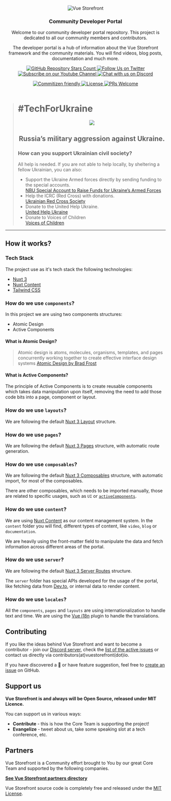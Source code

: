 <br />
<p align="center">
  <img src="https://user-images.githubusercontent.com/1626923/156934585-5c585b9f-53ff-4eee-beb3-a3a410c48d47.png" alt="Vue Storefront" />
</p>

<h3 align="center">
  Community Developer Portal
</h3>
<p align="center">
    Welcome to our community developer portal repository. This project is dedicated to all our community members and contributors.
</p>
<p align="center">
The developer portal is a hub of information about the Vue Storefront framework and the community materials. You will find videos, blog posts, documentation and much more.
</p>

<p align="center">
  <a href="https://github.com/vuestorefront/vue-storefront/">
    <img alt="GitHub Repository Stars Count" src="https://img.shields.io/github/stars/vuestorefront/vue-storefront?style=social" />
  </a>
    <a href="https://twitter.com/vuestorefront">
        <img alt="Follow Us on Twitter" src="https://img.shields.io/twitter/follow/vuestorefront?style=social" />
    </a>
    <a href="https://www.youtube.com/c/VueStorefront">
        <img alt="Subscribe on our Youtube Channel" src="https://img.shields.io/youtube/channel/subscribers/UCkm1F3Cglty3CE1QwKQUhhg?style=social" />
    </a>
    <a href="https://discord.vuestorefront.io/">
        <img alt="Chat with us on Discord" src="https://img.shields.io/discord/770285988244750366?label=join%20discord&logo=Discord&logoColor=white" />
    </a>
</p>
<p align="center">
    <a href="http://commitizen.github.io/cz-cli/">
        <img alt="Commitizen friendly" src="https://img.shields.io/badge/commitizen-friendly-brightgreen.svg" />
    </a>
    <a href="https://github.com/vuestorefront/developer.vuestorefront.io">
        <img alt="License" src="https://img.shields.io/github/license/vuestorefront/developer.vuestorefront.io" />
    </a>
    <a href="https://github.com/vuestorefront/developer.vuestorefront.io/pulls">
        <img alt="PRs Welcome" src="https://img.shields.io/badge/PRs-welcome-brightgreen.svg" />
    </a>
</p>
<p align="center">
<a href="https://stackblitz.com/github/vuestorefront/developer.vuestorefront.io"><img src="https://developer.stackblitz.com/img/open_in_stackblitz.svg" alt=""></a>

</p>

> # #TechForUkraine
> <div align="center">
>   <p>
>      <img src="https://user-images.githubusercontent.com/1626923/155853691-d6d0a541-d3b9-40bf-b8f5-2d38303e9e49.png" />
>   </p>
>   <h2><strong>Russia’s military aggression against Ukraine.</strong></h2>
>   <div align="left">
>     <h3>How can you support Ukrainian civil society?</h3>
>     All help is needed. If you are not able to help locally, by sheltering a fellow Ukrainian, you can also:
>     <ul>
>       <li>
>           Support the Ukraine Armed forces directly by sending funding to the special accounts.<br />
>           <a href="https://bank.gov.ua/en/news/all/natsionalniy-bank-vidkriv-spetsrahunok-dlya-zboru-koshtiv-na-potrebi-armiyi"
>               target="_blank">NBU Special Account to Raise Funds for Ukraine’s Armed Forces</a>
>       </li>
>       <li>
>           Help the ICRC (Red Cross) with donations.<br />
>           <a href="https://www.icrc.org/en/where-we-work/europe-central-asia/ukraine" target="_blank">Ukrainian
>               Red Cross Society</a>
>       </li>
>       <li>
>           Donate to the United Help Ukraine.<br />
>           <a href="https://unitedhelpukraine.org/" target="_blank">United Help Ukraine</a>
>       </li>
>       <li>
>           Donate to Voices of Children<br />
>           <a href="https://voices.org.ua/en/" target="_blank">Voices of Children</a>
>       </li>
>   </div>
> </div>

-------
## How it works?

### Tech Stack
The project use as it's tech stack the following technologies:

- [Nuxt 3][nuxt]
- [Nuxt Content][nuxt-content]
- [Tailwind CSS][tailwind-css]

### How do we use `components`?

In this project we are using two components structures:
- Atomic Design
- Active Components

#### What is Atomic Design?

> Atomic design is atoms, molecules, organisms, templates, and pages concurrently working together to create effective interface design systems
> [Atomic Design by Brad Frost](https://atomicdesign.bradfrost.com/)

#### What is Active Components?

The principle of Active Components is to create reusable components which takes data manipulation upon itself, removing the need to add those code bits into a page, component or layout.

### How do we use `layouts`?
We are following the default [Nuxt 3 Layout](https://v3.nuxtjs.org/guide/directory-structure/layouts) structure.

### How do we use `pages`?
We are following the default [Nuxt 3 Pages](https://v3.nuxtjs.org/guide/directory-structure/pages) structure, with automatic route generation.

### How do we use `composables`?
We are following the default [Nuxt 3 Composables](https://v3.nuxtjs.org/guide/directory-structure/composables) structure, with automatic import, for most of the composables.

There are other composables, which needs to be imported manually, those are related to specific usages, such as `UI` or [`activeComponents`](#how-do-we-use-components).

### How do we use `content`?
We are using [Nuxt Content][nuxt-content] as our content management system. In the `content` folder you will find, different types of content, like `video`, `blog` or `documentation`.

We are heavily using the front-matter field to manipulate the data and fetch information across different areas of the portal.

### How do we use `server`?
We are following the default [Nuxt 3 Server Routes](https://v3.nuxtjs.org/guide/features/server-routes) structure.

The `server` folder has special APIs developed for the usage of the portal, like fetching data from [Dev.to](https://dev.to/), or internal data to render content.

### How do we use `locales`?
All the `components`, `pages` and `layouts` are using internationalization to handle text and time. We are using the [Vue i18n](https://vue-i18n.intlify.dev/) plugin to handle the translations.

## Contributing

If you like the ideas behind Vue Storefront and want to become a contributor - join our [Discord server](https://discord.vuestorefront.io/), check the [list of the active issues](https://github.com/vuestorefront/developer.vuestorefront.io/issues) or contact us directly via contributors(at)vuestorefront(dot)io.

If you have discovered a 🐜 or have feature suggestion, feel free to [create an issue](https://github.com/vuestorefront/developer.vuestorefront.io/issues/new/choose) on GitHub.

## Support us

**Vue Storefront is and always will be Open Source, released under MIT Licence.**

You can support us in various ways:

- **Contribute** - this is how the Core Team is supporting the project!
- **Evangelize** - tweet about us, take some speaking slot at a tech conference, etc.

## Partners

Vue Storefront is a Community effort brought to You by our great Core Team and supported by the following companies.

[**See Vue Storefront partners directory**](https://www.vuestorefront.io/partner-agencies?utm_source=github.com&utm_medium=referral&utm_campaign=readme)

Vue Storefront source code is completely free and released under the [MIT License](https://github.com/vuestorefront/vue-storefront/blob/master/LICENSE).


[nuxt]: https://v3.nuxtjs.org/
[nuxt-content]: https://content.nuxtjs.org/
[tailwind-css]: https://tailwindcss.com/